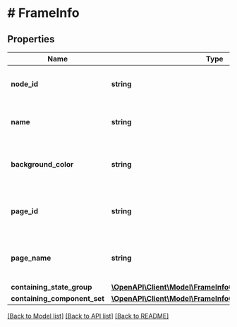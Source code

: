 # # FrameInfo

## Properties

Name | Type | Description | Notes
------------ | ------------- | ------------- | -------------
**node_id** | **string** | The ID of the frame node within the file. | [optional]
**name** | **string** | The name of the frame node. | [optional]
**background_color** | **string** | The background color of the frame node. | [optional]
**page_id** | **string** | The ID of the page containing the frame node. |
**page_name** | **string** | The name of the page containing the frame node. |
**containing_state_group** | [**\OpenAPI\Client\Model\FrameInfoContainingStateGroup**](FrameInfoContainingStateGroup.md) |  | [optional]
**containing_component_set** | [**\OpenAPI\Client\Model\FrameInfoContainingComponentSet**](FrameInfoContainingComponentSet.md) |  | [optional]

[[Back to Model list]](../../README.md#models) [[Back to API list]](../../README.md#endpoints) [[Back to README]](../../README.md)
